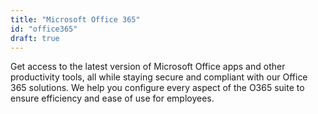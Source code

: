 ```yaml
---
title: "Microsoft Office 365"
id: "office365"
draft: true
---
```


Get access to the latest version of Microsoft Office apps and other productivity tools, all while staying secure and compliant with our Office 365 solutions.
We help you configure every aspect of the O365 suite to ensure efficiency and ease of use for employees.
